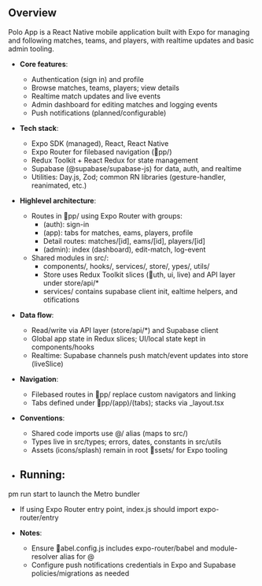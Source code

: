 ﻿## Overview

Polo App is a React Native mobile application built with Expo for managing and following matches, teams, and players, with realtime updates and basic admin tooling.

- **Core features**:
  - Authentication (sign in) and profile
  - Browse matches, teams, players; view details
  - Realtime match updates and live events
  - Admin dashboard for editing matches and logging events
  - Push notifications (planned/configurable)

- **Tech stack**:
  - Expo SDK (managed), React, React Native
  - Expo Router for filebased navigation (pp/)
  - Redux Toolkit + React Redux for state management
  - Supabase (@supabase/supabase-js) for data, auth, and realtime
  - Utilities: Day.js, Zod; common RN libraries (gesture-handler, reanimated, etc.)

- **Highlevel architecture**:
  - Routes in pp/ using Expo Router with groups:
    - (auth): sign-in
    - (app): tabs for matches, 	eams, players, profile
    - Detail routes: matches/[id], 	eams/[id], players/[id]
    - (admin): index (dashboard), edit-match, log-event
  - Shared modules in src/:
    - components/, hooks/, services/, store/, 	ypes/, utils/
    - Store uses Redux Toolkit slices (uth, ui, live) and API layer under store/api/*
    - services/ contains supabase client init, ealtime helpers, and 
otifications

- **Data flow**:
  - Read/write via API layer (store/api/*) and Supabase client
  - Global app state in Redux slices; UI/local state kept in components/hooks
  - Realtime: Supabase channels push match/event updates into store (liveSlice)

- **Navigation**:
  - Filebased routes in pp/ replace custom navigators and linking
  - Tabs defined under pp/(app)/(tabs); stacks via _layout.tsx

- **Conventions**:
  - Shared code imports use @/ alias (maps to src/)
  - Types live in src/types; errors, dates, constants in src/utils
  - Assets (icons/splash) remain in root ssets/ for Expo tooling

- **Running**:
  - 
pm run start to launch the Metro bundler
  - If using Expo Router entry point, index.js should import expo-router/entry

- **Notes**:
  - Ensure abel.config.js includes expo-router/babel and module-resolver alias for @
  - Configure push notifications credentials in Expo and Supabase policies/migrations as needed